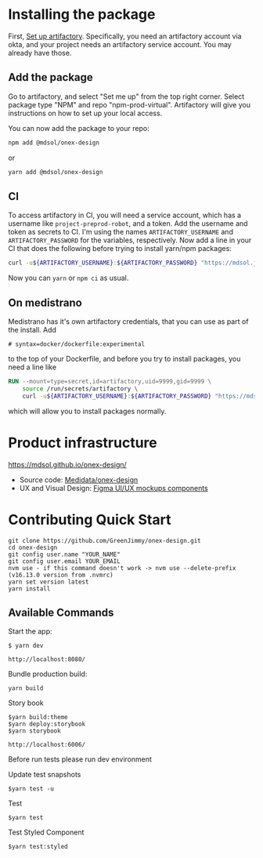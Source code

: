 # Installing the package

First, [Set up artifactory](https://learn.mdsol.com/display/CA/Artifactory+Strategy). Specifically, you need an artifactory account via okta, and your project needs an artifactory service account. You may already have those.

## Add the package

Go to artifactory, and select "Set me up" from the top right corner. Select package type "NPM" and repo "npm-prod-virtual". Artifactory will give you instructions on how to set up your local access.

You can now add the package to your repo:

```sh
npm add @mdsol/onex-design
```

or

```sh
yarn add @mdsol/onex-design
```

## CI

To access artifactory in CI, you will need a service account, which has a username like `project-preprod-robot`, and a token. Add the username and token as secrets to CI. I'm using the names `ARTIFACTORY_USERNAME` and `ARTIFACTORY_PASSWORD` for the variables, respectively. Now add a line in your CI that does the following before trying to install yarn/npm packages:

```sh
curl -u${ARTIFACTORY_USERNAME}:${ARTIFACTORY_PASSWORD} "https://mdsol.jfrog.io/mdsol/api/npm/npm-prod-virtual/auth/mdsol" > ./.npmrc
```

Now you can `yarn` or `npm ci` as usual.

## On medistrano

Medistrano has it's own artifactory credentials, that you can use as part of the install. Add

```
# syntax=docker/dockerfile:experimental
```

to the top of your Dockerfile, and before you try to install packages, you need a line like

```dockerfile
RUN --mount=type=secret,id=artifactory,uid=9999,gid=9999 \
    source /run/secrets/artifactory \
    curl -u${ARTIFACTORY_USERNAME}:${ARTIFACTORY_PASSWORD} "https://mdsol.jfrog.io/mdsol/api/npm/npm-prod-virtual/auth/mdsol" > ./.npmrc
```

which will allow you to install packages normally.

# Product infrastructure

<https://mdsol.github.io/onex-design/>

- Source code: [Medidata/onex-design](https://github.com/GreenJimmy/onex-design)
- UX and Visual Design: [Figma UI/UX mockups components](https://design.medidata.com)

# Contributing Quick Start

    git clone https://github.com/GreenJimmy/onex-design.git
    cd onex-design
    git config user.name "YOUR_NAME"
    git config user.email YOUR_EMAIL
    nvm use - if this command doesn't work -> nvm use --delete-prefix (v16.13.0 version from .nvmrc)
    yarn set version latest
    yarn install

## Available Commands

Start the app:

    $ yarn dev

    http://localhost:8080/

Bundle production build:

    yarn build

Story book

    $yarn build:theme
    $yarn deploy:storybook
    $yarn storybook

    http://localhost:6006/

Before run tests please run dev environment

Update test snapshots

    $yarn test -u

Test

    $yarn test

Test Styled Component

    $yarn test:styled

```

```
